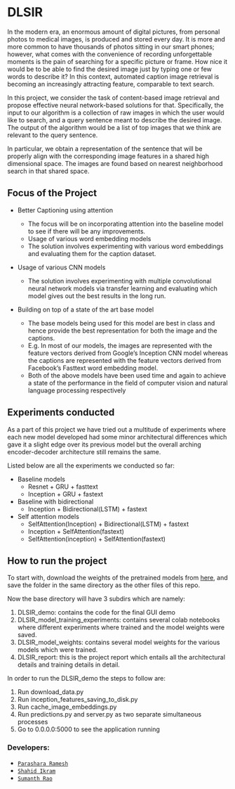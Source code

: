 # DLSIR

In the modern era, an enormous amount of digital pictures, from personal photos to medical images, is produced and stored every day. It is more and more common to have thousands of photos sitting in our smart phones; however, what comes with the convenience of recording unforgettable moments is the pain of searching for a specific picture or frame. How nice it would be to be able to find the desired image just by typing one or few words to describe it? In this context, automated caption image retrieval is becoming an increasingly
attracting feature, comparable to text search.

In this project, we consider the task of content-based image retrieval and propose effective neural network-based solutions for that. Specifically, the input to our algorithm is a collection of raw images in which the user would like to search, and a query sentence meant to describe the desired image. The output of the algorithm would be a list of top images that we think are relevant to the query sentence.

In particular, we obtain a representation of the sentence that will be properly align with the corresponding image features in a shared high dimensional space. The images are found based on nearest neighborhood search in that shared space.

## Focus of the Project

- Better Captioning using attention
    - The focus will be on incorporating attention into the baseline model to see if there will be any improvements.
    - Usage of various word embedding models
    - The solution involves experimenting with various word embeddings and evaluating them for the caption dataset.

- Usage of various CNN models
    - The solution involves experimenting with multiple convolutional neural network models via transfer learning and evaluating which model gives out the best results in the long run.

- Building on top of a state of the art base model
    - The base models being used for this model are best in class and hence provide the best representation for both the image and the captions.
    - E.g. In most of our models, the images are represented with the feature vectors derived from Google’s Inception CNN model whereas the captions are represented with the feature vectors derived from Facebook’s Fasttext word embedding model.
    - Both of the above models have been used time and again to achieve a state of the performance in the field of computer vision and natural language processing respectively

## Experiments conducted

As a part of this project we have tried out a multitude of experiments where each new model developed had some minor architectural differences which gave it a slight edge over its previous model but the overall arching encoder-decoder architecture still remains the same.

Listed below are all the experiments we conducted so far:
  * Baseline models
    * Resnet + GRU + fasttext
    * Inception + GRU + fastext
  * Baseline with bidirectional
    * Inception + Bidirectional(LSTM) + fastext
  * Self attention models
    * SelfAttention(Inception) + Bidirectional(LSTM) + fastext
    * Inception + SelfAttention(fastext)
    * SelfAttention(inception) + SelfAttention(fastext)
    

## How to run the project

To start with,
download the weights of the pretrained models from [here](https://mega.nz/#F!zow0XCRT!xlSu9UGgAKO56gszuTQkdQ),  and save the folder in the same directory as the other files of this repo.

Now the base directory will have 3 subdirs which are namely:
  1.	DLSIR_demo: contains the code for the final GUI demo
  2.	DLSIR_model_training_experiments: contains several colab notebooks where different experiments where trained and the model weights were saved.
  3.	DLSIR_model_weights: contains several model weights for the various models which were trained.
  4.  DLSIR_report: this is the project report which entails all the architectural details and training details in detail.

In order to run the DLSIR_demo the steps to follow are:
  1.	Run download_data.py
  2.	Run inception_features_saving_to_disk.py
  3.	Run cache_image_embeddings.py
  4.	Run predictions.py and server.py as two separate simultaneous processes
  5.	Go to 0.0.0.0:5000 to see the application running
  
### Developers:
  - [`Parashara Ramesh`](https://github.com/ParasharaRamesh)
  - [`Shahid Ikram`](https://github.com/shahidikram0701)
  - [`Sumanth Rao`](https://github.com/sumanthrao)
